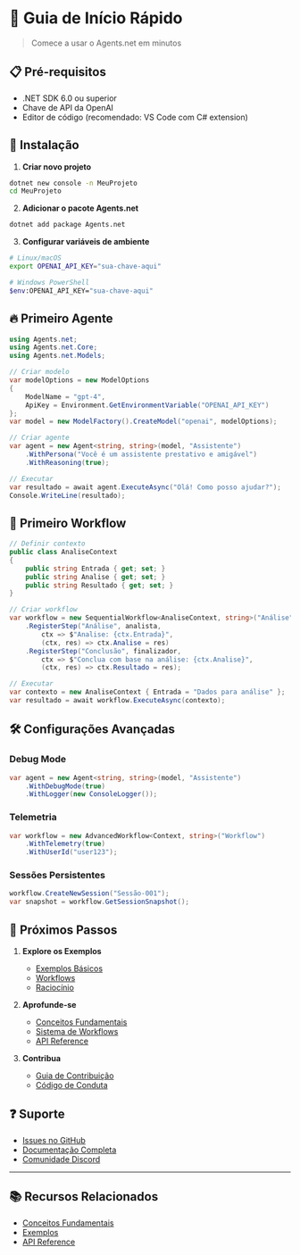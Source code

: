 # 🚀 Guia de Início Rápido

> Comece a usar o Agents.net em minutos

## 📋 Pré-requisitos

- .NET SDK 6.0 ou superior
- Chave de API da OpenAI
- Editor de código (recomendado: VS Code com C# extension)

## 🎯 Instalação

1. **Criar novo projeto**
```bash
dotnet new console -n MeuProjeto
cd MeuProjeto
```

2. **Adicionar o pacote Agents.net**
```bash
dotnet add package Agents.net
```

3. **Configurar variáveis de ambiente**
```bash
# Linux/macOS
export OPENAI_API_KEY="sua-chave-aqui"

# Windows PowerShell
$env:OPENAI_API_KEY="sua-chave-aqui"
```

## 🔥 Primeiro Agente

```csharp
using Agents.net;
using Agents.net.Core;
using Agents.net.Models;

// Criar modelo
var modelOptions = new ModelOptions
{
    ModelName = "gpt-4",
    ApiKey = Environment.GetEnvironmentVariable("OPENAI_API_KEY")
};
var model = new ModelFactory().CreateModel("openai", modelOptions);

// Criar agente
var agent = new Agent<string, string>(model, "Assistente")
    .WithPersona("Você é um assistente prestativo e amigável")
    .WithReasoning(true);

// Executar
var resultado = await agent.ExecuteAsync("Olá! Como posso ajudar?");
Console.WriteLine(resultado);
```

## 🔄 Primeiro Workflow

```csharp
// Definir contexto
public class AnaliseContext
{
    public string Entrada { get; set; }
    public string Analise { get; set; }
    public string Resultado { get; set; }
}

// Criar workflow
var workflow = new SequentialWorkflow<AnaliseContext, string>("Análise")
    .RegisterStep("Análise", analista,
        ctx => $"Analise: {ctx.Entrada}",
        (ctx, res) => ctx.Analise = res)
    .RegisterStep("Conclusão", finalizador,
        ctx => $"Conclua com base na análise: {ctx.Analise}",
        (ctx, res) => ctx.Resultado = res);

// Executar
var contexto = new AnaliseContext { Entrada = "Dados para análise" };
var resultado = await workflow.ExecuteAsync(contexto);
```

## 🛠️ Configurações Avançadas

### Debug Mode
```csharp
var agent = new Agent<string, string>(model, "Assistente")
    .WithDebugMode(true)
    .WithLogger(new ConsoleLogger());
```

### Telemetria
```csharp
var workflow = new AdvancedWorkflow<Context, string>("Workflow")
    .WithTelemetry(true)
    .WithUserId("user123");
```

### Sessões Persistentes
```csharp
workflow.CreateNewSession("Sessão-001");
var snapshot = workflow.GetSessionSnapshot();
```

## 🎯 Próximos Passos

1. **Explore os Exemplos**
   - [Exemplos Básicos](examples.md#básicos)
   - [Workflows](examples.md#workflows)
   - [Raciocínio](examples.md#raciocínio)

2. **Aprofunde-se**
   - [Conceitos Fundamentais](core-concepts.md)
   - [Sistema de Workflows](workflows.md)
   - [API Reference](api/index.md)

3. **Contribua**
   - [Guia de Contribuição](contributing.md)
   - [Código de Conduta](code-of-conduct.md)

## ❓ Suporte

- [Issues no GitHub](https://github.com/seu-repo/issues)
- [Documentação Completa](https://seu-repo.github.io/docs)
- [Comunidade Discord](https://discord.gg/seu-servidor)

---

## 📚 Recursos Relacionados

- [Conceitos Fundamentais](core-concepts.md)
- [Exemplos](examples.md)
- [API Reference](api/index.md) 